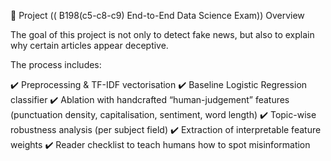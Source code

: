 📌 Project (( B198(c5-c8-c9) End-to-End Data
 Science Exam)) Overview

The goal of this project is not only to detect fake news, but also to explain why certain articles appear deceptive.

The process includes:

✔️ Preprocessing & TF-IDF vectorisation
✔️ Baseline Logistic Regression classifier
✔️ Ablation with handcrafted “human-judgement” features (punctuation density, capitalisation, sentiment, word length)
✔️ Topic-wise robustness analysis (per subject field)
✔️ Extraction of interpretable feature weights
✔️ Reader checklist to teach humans how to spot misinformation
